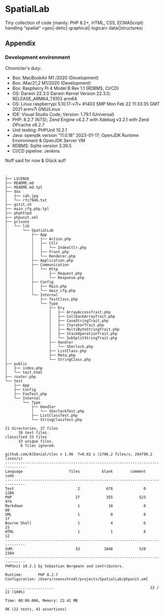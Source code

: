 # SpatialLab
Tiny collection of code (mainly: PHP 8.2+, HTML, CSS, ECMAScript) handling  “spatial” &lt;geo|-detic|-graphical|-logical> data(|structures)



## Appendix

### Development environment 

 Chronicler's duty: 

 - Box: MacBookAir M1 /2020 (Development)
 - Box: iMac21,2 M1/2020 (Development)
 - Box: Raspberry Pi 4 Model B Rev 1.1 (RDBMS, CI/CD)
 - OS: Darwin 22.3.0 Darwin Kernel Version 22.3.0; RELEASE_ARM64_T8103 arm64
 - OS: Linux raspberrypi 5.10.17-v7l+ #1403 SMP Mon Feb 22 11:33:35 GMT 2021 armv7l GNU/Linux
 - IDE: Visual Studio Code; Version: 1.79.1 (Universal)
 - PHP: 8.2.7 (NTS); Zend Engine v4.2.7 with Xdebug v3.2.1 with Zend OPcache v8.2.7
 - Unit testing: PHPUnit 10.2.1 
 - Java: openjdk version "11.0.18" 2023-01-17; OpenJDK Runtime Environment  & OpenJDK Server VM
 - RDBMS: Sqlite version 3.39.5
 - CI/CD pipeline: Jenkins 


 Nuff said for now & Glück auf! 

 <pre>
 <code>
.
├── LICENSE
├── README.md
├── README.md.tpl
├── dox
│   ├── iah.jpg
│   └── rfc7946.txt
├── gitit.sh
├── main_cfg.php.tpl
├── phphttpd
├── phpunit.xml
├── private
│   └── lib
│       └── SpatialLab
│           ├── App
│           │   ├── Action.php
│           │   ├── Ctlr
│           │   │   └── IndexCtlr.php
│           │   ├── Front.php
│           │   └── Renderer.php
│           ├── Application.php
│           ├── Communication
│           │   └── Http
│           │       ├── Request.php
│           │       └── Response.php
│           ├── Config
│           │   ├── Main.php
│           │   └── main_cfg.php
│           └── Internal
│               ├── TestClass.php
│               └── Type
│                   ├── Dry
│                   │   ├── ArrayAccessTrait.php
│                   │   ├── CallbackArrayTrait.php
│                   │   ├── CaseStringTrait.php
│                   │   ├── IteratorTrait.php
│                   │   ├── MultiByteStringTrait.php
│                   │   ├── StackOperationTrait.php
│                   │   └── SubSplitStringTrait.php
│                   ├── Handler
│                   │   └── Sherlock.php
│                   ├── ListClass.php
│                   ├── Meta.php
│                   └── StringClass.php
├── public
│   ├── index.php
│   └── test.html
├── router.php
└── test
    ├── App
    ├── Config
    ├── FooTest.php
    └── Internal
        └── Type
            ├── Handler
            │   └── SherlockTest.php
            ├── ListClassTest.php
            └── StringClassTest.php

21 directories, 37 files
      39 text files.
classified 33 files      33 unique files.                              
       6 files ignored.

github.com/AlDanial/cloc v 1.96  T=0.02 s (1706.2 files/s, 204798.2 lines/s)
-------------------------------------------------------------------------------
Language                     files          blank        comment           code
-------------------------------------------------------------------------------
Text                             2            678              0           1286
PHP                             27            355            523            974
Markdown                         1             10              0             80
XML                              1              0              0             17
Bourne Shell                     1              4              6             15
HTML                             1              1              0             12
-------------------------------------------------------------------------------
SUM:                            33           1048            529           2384
-------------------------------------------------------------------------------
PHPUnit 10.2.1 by Sebastian Bergmann and contributors.

Runtime:       PHP 8.2.7
Configuration: /Users/svenschrodt/projects/SpatialLab/phpunit.xml

......................                                            22 / 22 (100%)

Time: 00:00.006, Memory: 22.42 MB

OK (22 tests, 41 assertions)
</code>
</pre>
